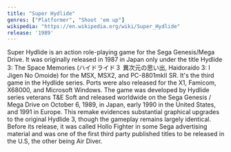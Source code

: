 ```yaml
---
title: "Super Hydlide"
genres: ["Platformer", "Shoot 'em up"]
wikipedia: "https://en.wikipedia.org/wiki/Super_Hydlide"
release: '1989'
---
```

Super Hydlide is an action role-playing game for the Sega Genesis/Mega Drive. It was originally released in 1987 in Japan only under the title Hydlide 3: The Space Memories (ハイドライド３ 異次元の思い出, Haidoraido 3: I Jigen No Omoide) for the MSX, MSX2, and PC-8801mkII SR. It's the third game in the Hydlide series. Ports were also released for the X1, Famicom, X68000, and Microsoft Windows. The game was developed by Hydlide series veterans T&E Soft and released worldwide on the Sega Genesis / Mega Drive on October 6, 1989, in Japan, early 1990 in the United States, and 1991 in Europe. This remake evidences substantial graphical upgrades to the original Hydlide 3, though the gameplay remains largely identical. Before its release, it was called Hollo Fighter in some Sega advertising material and was one of the first third party published titles to be released in the U.S, the other being Air Diver.